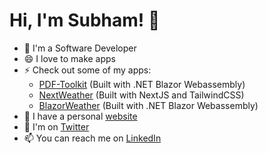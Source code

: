 # Hi, I'm Subham! 👋

- 🔭 I'm a Software Developer
- 😄 I love to make apps
- ⚡ Check out some of my apps:
    - [PDF-Toolkit](https://pdftoolkit.subhamk.com) (Built with .NET Blazor Webassembly)
    - [NextWeather](https://next-weather.subhamk.com) (Built with NextJS and TailwindCSS)
    - [BlazorWeather](https://blazor-weather.subhamk.com) (Built with .NET Blazor Webassembly)
- 🌱 I have a personal [website](https://www.subhamk.com)
- 💬 I'm on [Twitter](https://twitter.com/SubhamK108)
- 📫 You can reach me on [LinkedIn](https://www.linkedin.com/in/subham-karmakar-96024b200/)
<!-- - 👯 I’m looking to collaborate on ... -->
<!-- - 🤔 I’m looking for help with ... -->
